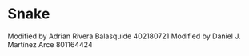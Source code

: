 # Snake
Modified by Adrian Rivera Balasquide 402180721
Modified by Daniel J. Martínez Arce 801164424
